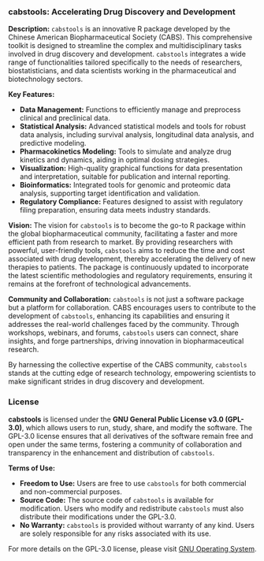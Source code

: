 ### cabstools: Accelerating Drug Discovery and Development

**Description:**
`cabstools` is an innovative R package developed by the Chinese American Biopharmaceutical Society (CABS). This comprehensive toolkit is designed to streamline the complex and multidisciplinary tasks involved in drug discovery and development. `cabstools` integrates a wide range of functionalities tailored specifically to the needs of researchers, biostatisticians, and data scientists working in the pharmaceutical and biotechnology sectors.

**Key Features:**
- **Data Management:** Functions to efficiently manage and preprocess clinical and preclinical data.
- **Statistical Analysis:** Advanced statistical models and tools for robust data analysis, including survival analysis, longitudinal data analysis, and predictive modeling.
- **Pharmacokinetics Modeling:** Tools to simulate and analyze drug kinetics and dynamics, aiding in optimal dosing strategies.
- **Visualization:** High-quality graphical functions for data presentation and interpretation, suitable for publication and internal reporting.
- **Bioinformatics:** Integrated tools for genomic and proteomic data analysis, supporting target identification and validation.
- **Regulatory Compliance:** Features designed to assist with regulatory filing preparation, ensuring data meets industry standards.

**Vision:**
The vision for `cabstools` is to become the go-to R package within the global biopharmaceutical community, facilitating a faster and more efficient path from research to market. By providing researchers with powerful, user-friendly tools, `cabstools` aims to reduce the time and cost associated with drug development, thereby accelerating the delivery of new therapies to patients. The package is continuously updated to incorporate the latest scientific methodologies and regulatory requirements, ensuring it remains at the forefront of technological advancements.

**Community and Collaboration:**
`cabstools` is not just a software package but a platform for collaboration. CABS encourages users to contribute to the development of `cabstools`, enhancing its capabilities and ensuring it addresses the real-world challenges faced by the community. Through workshops, webinars, and forums, `cabstools` users can connect, share insights, and forge partnerships, driving innovation in biopharmaceutical research.

By harnessing the collective expertise of the CABS community, `cabstools` stands at the cutting edge of research technology, empowering scientists to make significant strides in drug discovery and development.

### License

**cabstools** is licensed under the **GNU General Public License v3.0 (GPL-3.0)**, which allows users to run, study, share, and modify the software. The GPL-3.0 license ensures that all derivatives of the software remain free and open under the same terms, fostering a community of collaboration and transparency in the enhancement and distribution of `cabstools`.

**Terms of Use:**
- **Freedom to Use:** Users are free to use `cabstools` for both commercial and non-commercial purposes.
- **Source Code:** The source code of `cabstools` is available for modification. Users who modify and redistribute `cabstools` must also distribute their modifications under the GPL-3.0.
- **No Warranty:** `cabstools` is provided without warranty of any kind. Users are solely responsible for any risks associated with its use.

For more details on the GPL-3.0 license, please visit [GNU Operating System](https://www.gnu.org/licenses/gpl-3.0.en.html).

